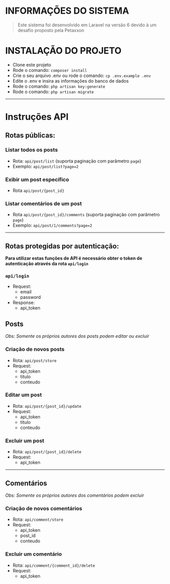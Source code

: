 # INFORMAÇÕES DO SISTEMA
> Este sistema foi desenvolvido em Laravel na versão 6 devido à um desafio proposto pela Petaxxon

# INSTALAÇÃO DO PROJETO

- Clone este projeto
- Rode o comando: ` composer install `
- Crie o seu arquivo .env ou rode o comando: `cp .env.example .env`
- Edite o .env e insira as informações do banco de dados
- Rode o comando: ` php artisan key:generate `
- Rode o comando: ` php artisan migrate `
----------
# **Instruções API**

## **Rotas públicas:**
### Listar todos os posts
- Rota: `api/post/list` (suporta paginação com parâmetro `page`)
- Exemplo: `api/post/list?page=2 `
### Exibir um post específico
- Rota `api/post/{post_id}`
### Listar comentários de um post
- Rota `api/post/{post_id}/comments` (suporta paginação com parâmetro `page`)
- Exemplo: `api/post/1/comments?page=2`


-----
## **Rotas protegidas por autenticação:**
**Para utilizar estas funções de API é necessário obter o token de autenticação através da rota `api/login`**
### `api/login`
- Request: 
    - email
    - password
- Response: 
    - api_token

## Posts
*Obs: Somente os próprios autores dos posts podem editar ou excluir*
### Criação de novos posts
- Rota: `api/post/store`
- Request:
    - api_token
    - titulo
    - conteudo
### Editar um post
- Rota: `api/post/{post_id}/update`
- Request:
    - api_token
    - titulo
    - conteudo
### Excluir um post
- Rota: `api/post/{post_id}/delete`
- Request:
    - api_token
----------

## Comentários
*Obs: Somente os próprios autores dos comentários podem excluir*
### Criação de novos comentários
- Rota: `api/comment/store`
- Request:
    - api_token
    - post_id
    - conteudo
### Excluir um comentário
- Rota: `api/comment/{comment_id}/delete`
- Request:
    - api_token


